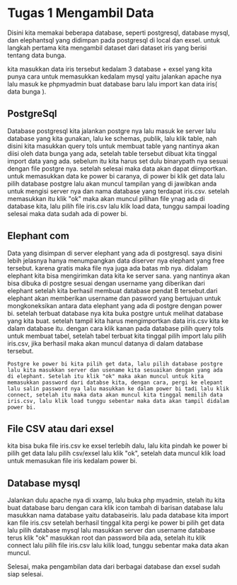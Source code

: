 # Tugas 1 Mengambil Data
Disini kita memakai beberapa database, seperti postgresql, database mysql, dan elephantsql yang didimpan pada postgresql di local dan exsel. untuk langkah pertama kita mengambil dataset dari  dataset iris yang berisi tentang data bunga.

kita masukkan data iris tersebut kedalam 3 database + exsel yang kita punya cara untuk memasukkan kedalam mysql yaitu jalankan apache nya lalu masuk ke phpmyadmin buat database baru lalu import kan data iris( data bunga ).


## PostgreSql
Database postgresql kita jalankan postgre nya lalu masuk ke server lalu database yang kita gunakan, lalu ke schemas, publik, lalu klik table, nah disini kita masukkan query tols untuk membuat table yang nantinya akan diisi oleh data bunga yang ada, setelah table tersebut dibuat kita tinggal import data yang ada. sebelum itu kita harus set dulu binarypath nya sesuai dengan file postgre nya. setelah selesai maka data akan dapat diimportkan. untuk memasukkan data ke power bi caranya, di power bi klik get data lalu pilih database postgre lalu akan muncul tampilan yang di jawibkan anda untuk mengisi server nya dan nama database yang terdapat iris.csv. setelah memasukkan itu klik "ok" maka akan muncul pilihan file ynag ada di database kita, lalu pilih file iris.csv lalu klik load data, tunggu sampai loading selesai maka data sudah ada di power bi.

## Elephant com

Data yang disimpan di server elephant yang ada di postgresql. saya disini lebih jelasnya hanya menumpangkan data diserver nya elephant yang free tersebut. karena gratis maka file nya juga ada batas mb nya. didalam elephant kita bisa mengirimkan data kita ke server sana. yang nantinya akan bisa dibuka di postgre sesuai dengan username yang diberikan dari elephant setelah kita berhasil membuat database pendat B tersebut.dari elephant akan memberikan username dan pasword yang bertujuan untuk mongkoneksikan antara data elephant yang ada di postgre dengan power bi. setelah terbuat database nya kita buka postgre untuk melihat database yang kita buat. setelah tampil kita harus mengimportkan data iris.csv kita ke dalam database itu. dengan cara klik kanan pada database pilih query tols untuk membuat tabel, setelah tabel terbuat kita tinggal pilih import lalu pilih iris.csv, jika berhasil maka akan muncul datanya di dalam database tersebut.

	Postgre ke power bi kita pilih get data, lalu pilih database postgre lalu kita masukkan server dan usename kita sesuaikan dengan yang ada di elephant. Setelah itu klik "ok" maka akan muncul untuk kita memasukkan password dari databse kita, dengan cara, pergi ke elepant lalu salin password nya lalu masukkan ke dalam power bi tadi lalu klik connect, setelah itu maka data akan muncul kita tinggal memilih data iris.csv, lalu klik load tunggu sebentar maka data akan tampil didalam power bi.


## File CSV atau dari exsel 

kita bisa buka file iris.csv ke exsel terlebih dalu, lalu kita pindah ke power bi pilih get data lalu pilih csv/exsel lalu klik "ok", setelah data muncul klik load untuk memasukan file iris kedalam power bi.

## Database mysql

Jalankan dulu apache nya di xxamp, lalu buka php myadmin, stelah itu kita buat database baru dengan cara klik icon tambah di barisan database lalu masukkan nama database yaitu databaseiris. lalu pada database kita import kan file iris.csv setelah berhasil tinggal kita pergi ke power bi pilih get data lalu pilih database mysql lalu masukkan server dan username database terus klik "ok" masukkan root dan password bila ada, setelah itu klik connect lalu pilih file iris.csv lalu kilik load, tunggu sebentar maka data akan muncul.

Selesai, maka pengambilan data dari berbagai database dan exsel sudah siap selesai. 